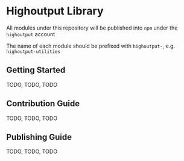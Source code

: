 # Highoutput Library

All modules under this repository will be published into `npm` under the `highoutput` account

The name of each module should be prefixed with `highoutput-`, e.g. `highoutput-utilities`

## Getting Started

TODO, TODO, TODO

## Contribution Guide

TODO, TODO, TODO

## Publishing Guide

TODO, TODO, TODO